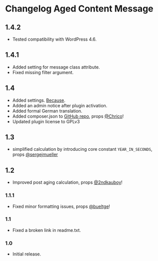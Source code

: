 # Changelog Aged Content Message

## 1.4.2
* Tested compatibility with WordPress 4.6.

## 1.4.1
* Added setting for message class attribute.
* Fixed missing filter argument.

## 1.4

* Added settings. [Because](//wordpress.org/support/topic/no-settings-14?replies=5#post-6377383).
* Added an admin notice after plugin activation.
* Added formal German translation.
* Added composer.json to [GitHub repo](//github.com/glueckpress/aged-content-message), props [@Chrico](//github.com/chrico)!
* Updated plugin license to GPLv3

## 1.3

* simplified calculation by introducing core constant `YEAR_IN_SECONDS`, props [@sergejmueller](//github.com/sergejmueller)

## 1.2

* Improved post aging calculation, props [@2ndkauboy](//github.com/2ndkauboy)!

### 1.1.1

* Fixed minor formatting issues, props [@bueltge](//github.com/bueltge)!

### 1.1

* Fixed a broken link in readme.txt.

### 1.0

* Initial release.
